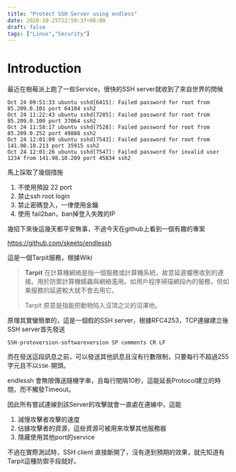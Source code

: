 ```yaml
---
title: "Protect SSH Server using endless"
date: 2020-10-25T22:59:37+08:00
draft: false
tags: ["Linux","Security"]
---
```


# Introduction

最近在樹莓派上跑了一些Service，很快的SSH server就收到了來自世界的問候

```
Oct 24 09:51:33 ubuntu sshd[6415]: Failed password for root from 85.209.0.101 port 64104 ssh2
Oct 24 11:22:43 ubuntu sshd[7285]: Failed password for root from 85.209.0.100 port 37064 ssh2
Oct 24 11:58:17 ubuntu sshd[7528]: Failed password for root from 85.209.0.252 port 49888 ssh2
Oct 24 12:01:09 ubuntu sshd[7543]: Failed password for root from 141.98.10.213 port 35915 ssh2
Oct 24 12:01:26 ubuntu sshd[7547]: Failed password for invalid user 1234 from 141.98.10.209 port 45834 ssh2
```

馬上採取了幾個措施

1. 不使用預設 22 port
2. 禁止ssh root login
3. 禁止密碼登入，一律使用金鑰
4. 使用 fail2ban，ban掉登入失敗的IP

幾招下來後這幾天都平安無事，不過今天在github上看到一個有趣的專案

https://github.com/skeeto/endlessh

這是一個Tarpit服務，根據Wiki

> **Tarpit** 在計算機網絡是指一個服務或計算機系統，故意延遲響應收到的連接。用於防禦計算機蠕蟲與網絡濫用。如用戶程序掃描網段內的服務，但如果服務的延遲較大就不會去用它。
>
> Tarpit 原意是指能把動物陷入沒頂之災的沼澤地。

原理其實蠻簡單的，這是一個假的SSH server，根據RFC4253，TCP連線建立後SSH server首先發送

````
SSH-protoversion-softwareversion SP comments CR LF
````

而在發送這段訊息之前，可以發送其他訊息且沒有行數限制，只要每行不超過255字元且不以`SSH-`開頭。

endlessh 會無限傳送隨機字串，且每行間隔10秒，這能延長Protocol建立的時間，而不觸發Timeout。

因此所有嘗試連線到該Server的攻擊就會一直處在連線中，這能

1. 減慢攻擊者攻擊的速度
2. 佔據攻擊者的資源，這些資源可被用來攻擊其他服務器
3. 隱藏使用其他port的service

不過在實際測試時，SSH client 直接斷開了，沒有達到預期的效果，就先知道有Tarpit這種防禦手段就好。